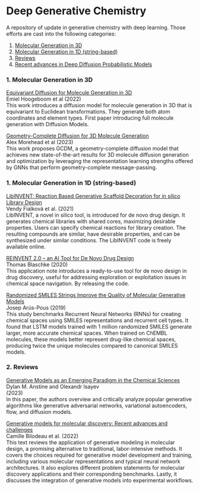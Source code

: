 # Deep Generative Chemistry 
A repository of update in generative chemistry with deep learning. Those efforts are cast into the following categories:

1. [Molecular Generation in 3D](#3DGen)  
2. [Molecular Generation in 1D (string-based)](#1DGen)
3. [Reviews](#reviews)
4. [Recent advances in Deep Diffusion Probabilistic Models ](#diffusion)

### 1. Molecular Generation in 3D <a name='3DGen'>
  [Equivariant Diffusion for Molecule Generation in 3D](https://arxiv.org/pdf/2203.17003.pdf) \
  Emiel Hoogeboom et al (2022) \
  This work introduces a diffusion model for molecule generation in 3D that is equivariant to Euclidean transformations. They generate both atom coordinates and element types. First paper introducing full molecule generation with Diffusion Models.
  
  [Geometry-Complete Diffusion for 3D Molecule Generation](https://arxiv.org/pdf/2302.04313.pdf) \
  Alex Morehead et al (2023) \
  This work proposes GCDM, a geometry-complete diffusion model that achieves new state-of-the-art results for 3D molecule diffusion generation and optimization by leveraging the representation learning strengths offered by GNNs that perform geometry-complete message-passing. 

### 1. Molecular Generation in 1D (string-based) <a name='1DGen'>
 [LibINVENT: Reaction Based Generative Scaffold Decoration for in silico Library Design](https://chemrxiv.org/engage/api-gateway/chemrxiv/assets/orp/resource/item/611f467d8a6faa8c529c5407/original/lib-invent-reaction-based-generative-scaffold-decoration-for-in-silico-library-design.pdf) \
 Vendy Fialková et al. (2021) \
  LibINVENT, a novel in silico tool, is introduced for de novo drug design. It generates chemical libraries with shared cores, maximizing desirable properties. Users can specify chemical reactions for library creation. The resulting compounds are similar, have desirable properties, and can be synthesized under similar conditions. The LibINVENT code is freely available online.
  
  [REINVENT 2.0 – an AI Tool for De Novo Drug Design](https://chemrxiv.org/engage/chemrxiv/article-details/60c74f75bdbb89eaf7a39d8a) \
  Thomas Blaschke (2020) \
  This application note introduces a ready-to-use tool for de novo design in drug discovery, useful for addressing exploration or exploitation issues in chemical space navigation. By releasing the code.
  
  [Randomized SMILES Strings Improve the Quality of Molecular Generative Models](https://chemrxiv.org/engage/chemrxiv/article-details/60c743b14c8919d703ad26a1) \
  Josep Arús-Pous (2019) \
  This study benchmarks Recurrent Neural Networks (RNNs) for creating chemical spaces using SMILES representations and recurrent cell types. It found that LSTM models trained with 1 million randomized SMILES generate larger, more accurate chemical spaces. When trained on ChEMBL molecules, these models better represent drug-like chemical spaces, producing twice the unique molecules compared to canonical SMILES models.

### 2. Reviews <a name='reviews'>
  [Generative Models as an Emerging Paradigm in the Chemical Sciences](https://pubs.acs.org/doi/10.1021/jacs.2c13467)\
  Dylan M. Anstine and Olexandr Isayev \
  (2023) \
  In this paper, the authors overview and critically analyze popular generative algorithms like generative adversarial networks, variational autoencoders, flow, and diffusion models. 

[Generative models for molecular discovery: Recent advances and challenges](https://wires.onlinelibrary.wiley.com/doi/full/10.1002/wcms.1608) \
  Camille Bilodeau et al. (2022) \
  This text reviews the application of generative modeling in molecular design, a promising alternative to traditional, labor-intensive methods. It covers the choices required for generative model development and training, including various molecular representations and typical neural network architectures. It also explores different problem statements for molecular discovery applications and their corresponding benchmarks. Lastly, it discusses the integration of generative models into experimental workflows.
